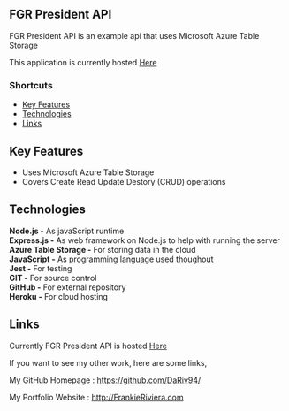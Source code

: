
## FGR President API

FGR President API is an example api that uses Microsoft Azure Table Storage

This application is currently hosted [Here](https://fgr-president-api.herokuapp.com/)

### Shortcuts
* [Key Features](https://github.com/DaRiv94/FGR-President-API#Key-Features)
* [Technologies](https://github.com/DaRiv94/FGR-President-API#Technologies)
* [Links](https://github.com/DaRiv94/FGR-President-API#Links)

## Key Features

* Uses Microsoft Azure Table Storage
* Covers Create Read Update Destory (CRUD) operations






## Technologies

**Node.js -**  As javaScript runtime<br>
**Express.js -** As web framework on Node.js to help with running the server<br>
**Azure Table Storage -** For storing data in the cloud<br>
**JavaScript -** As programming language used thoughout<br>
**Jest -** For testing<br>
**GIT -** For source control<br>
**GitHub -** For external repository<br>
**Heroku -** For cloud hosting<br>

## Links

Currently FGR President API is hosted [Here](https://fgr-president-api.herokuapp.com/)

<!-- FGR API Viewer is a FGR Application built to demonstrate how FGR API endpoints work. check out [FGR API Viewer](https://fgr-api-viewer.surge.sh/) -->

If you want to see my other work, here are some links,

My GitHub Homepage : https://github.com/DaRiv94/

My Portfolio Website : http://FrankieRiviera.com